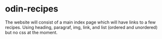 # odin-recipes

The website will consist of a main index page which will have links to a few recipes. 
Using heading, paragraf, img, link, and list (ordered and unordered) but no css at the moment.